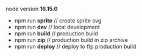 node version **16.15.0**

- npm run **sprite**  // create sprite svg
- npm run **dev**  // local development
- npm run **build**  // production build
- npm run **zip**  // production build in zip archive
- npm run **deploy**  // deploy to ftp production build
